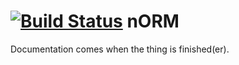 [![Build Status](https://travis-ci.org/joshmarshall/norm.png?branch=master)](https://travis-ci.org/joshmarshall/norm)
nORM
====


Documentation comes when the thing is finished(er).
